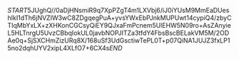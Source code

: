$START$5JUghQ//0aDjHNsmiR9q7XpPZgT4m1LXVbj6/iJ0iYUsM9MmEaDUeshIkI1dTh6jNVZIW3wC8ZDgqegPuA+yvsYWxEbPJnkMUPUwt14cypiQ4/zbyCTIqMbYxLX+zXHKonCGCsyQiEY9QJxaFmPcnem5UlEHW5N09ro+AsZAnyieL5HLTnrgU5UvzCBbqIokUL0javbNOPJITZa3tfdY4FbsBscBELakVM5M/2ODAe0q+SjSXCHmZizURq8X/168uSf3UdGsctiwTePL0T+p07QiNA1JUJZ3fxLP15no2dqhUYV2xipL4XLfO7+6CX4s$END$